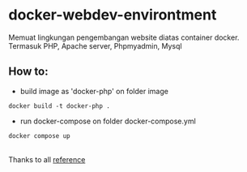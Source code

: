 # docker-webdev-environtment
Memuat lingkungan pengembangan website diatas container docker. Termasuk PHP, Apache server, Phpmyadmin, Mysql

## How to:
- build image as 'docker-php' on folder image
```
docker build -t docker-php .
```
- run docker-compose on folder docker-compose.yml
```
docker compose up 
```

<br>Thanks to all [reference](https://github.com/)
